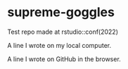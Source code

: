 # supreme-goggles
Test repo made at rstudio::conf(2022)

A line I wrote on my local computer.

A line I wrote on GitHub in the browser.
